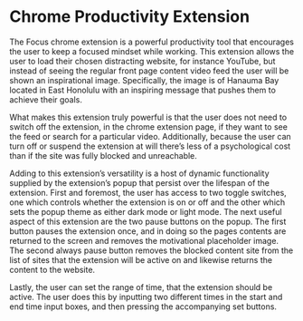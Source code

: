 # Chrome Productivity Extension
The Focus chrome extension is a powerful productivity tool that encourages the user to keep a focused mindset while working. This extension allows the user to load their chosen distracting website, for instance YouTube, but instead of seeing the regular front page content video feed the user will be shown an inspirational image. Specifically, the image is of Hanauma Bay located in East Honolulu with an inspiring message that pushes them to achieve their goals.

What makes this extension truly powerful is that the user does not need to switch off the extension, in the chrome extension page, if they want to see the feed or search for a particular video. Additionally, because the user can turn off or suspend the extension at will there’s less of a psychological cost than if the site was fully blocked and unreachable.

Adding to this extension’s versatility is a host of dynamic functionality supplied by the extension’s popup that persist over the lifespan of the extension. First and foremost, the user has access to two toggle switches, one which controls whether the extension is on or off and the other which sets the popup theme as either dark mode or light mode. 
The next useful aspect of this extension are the two pause buttons on the popup. The first button pauses the extension once, and in doing so the pages contents are returned to the screen and removes the motivational placeholder image. The second always pause button removes the blocked content site from the list of sites that the extension will be active on and likewise returns the content to the website. 

Lastly, the user can set the range of time, that the extension should be active. The user does this by inputting two different times in the start and end time input boxes, and then pressing the accompanying set buttons.  
